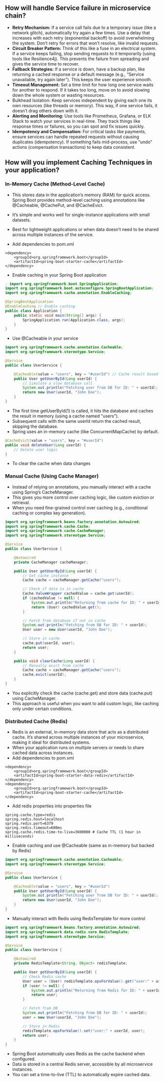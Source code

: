 ## How will handle Service failure in microservice chain?

- **Retry Mechanism:** If a service call fails due to a temporary issue (like a network glitch), automatically try again a few times. Use a delay that increases with each retry (exponential backoff) to avoid overwhelming the system. Don’t retry for errors that won’t resolve, like invalid requests.
- **Circuit Breaker Pattern:** Think of this like a fuse in an electrical system. If a service keeps failing, stop sending requests to it temporarily (using tools like Resilience4j). This prevents the failure from spreading and gives the service time to recover.
- **Fallback Strategies:** If a service is down, have a backup plan, like returning a cached response or a default message (e.g., “Service unavailable, try again later”). This keeps the user experience smooth.
- **Timeout Management:** Set a time limit for how long one service waits for another to respond. If it takes too long, move on to avoid slowing down the whole system or wasting resources.
- Bulkhead Isolation: Keep services independent by giving each one its own resources (like threads or memory). This way, if one service fails, it doesn’t drag others down with it.
- **Alerting and Monitoring:** Use tools like Prometheus, Grafana, or ELK Stack to watch your services in real-time. They track things like response times or failures, so you can spot and fix issues quickly.
- **Idempotency and Compensation:** For critical tasks like payments, ensure services can handle repeated requests without causing duplicates (idempotency). If something fails mid-process, use “undo” actions (compensation transactions) to keep data consistent.


## How will you implement Caching Techniques in your application?

### In-Memory Cache (Method-Level Cache)
- This stores data in the application’s memory (RAM) for quick access. Spring Boot provides method-level caching using annotations like @Cacheable, @CachePut, and @CacheEvict. 
- It’s simple and works well for single-instance applications with small datasets.
- Best for lightweight applications or when data doesn’t need to be shared across multiple instances of the service.

- Add dependencies to pom.xml
```pom
<dependency>
    <groupId>org.springframework.boot</groupId>
    <artifactId>spring-boot-starter-cache</artifactId>
</dependency>
```
- Enable caching in your Spring Boot application
```java
- import org.springframework.boot.SpringApplication;
import org.springframework.boot.autoconfigure.SpringBootApplication;
import org.springframework.cache.annotation.EnableCaching;

@SpringBootApplication
@EnableCaching // Enable caching
public class Application {
    public static void main(String[] args) {
        SpringApplication.run(Application.class, args);
    }
}
```
- Use @Cacheable in your service

```java
import org.springframework.cache.annotation.Cacheable;
import org.springframework.stereotype.Service;

@Service
public class UserService {

    @Cacheable(value = "users", key = "#userId") // Cache result based on userId
    public User getUserById(Long userId) {
        // Simulate a slow database call
        System.out.println("Fetching user from DB for ID: " + userId);
        return new User(userId, "John Doe");
    }
}
```
- The first time getUserById(1) is called, it hits the database and caches the result in memory (using a cache named "users").
- Subsequent calls with the same userId return the cached result, skipping the database.
- Spring uses an in-memory cache (like ConcurrentMapCache) by default.

```java
@CacheEvict(value = "users", key = "#userId")
public void deleteUser(Long userId) {
    // Delete user logic
}
```
- To clear the cache when data changes

### Manual Cache (Using Cache Manager)
- Instead of relying on annotations, you manually interact with a cache using Spring’s CacheManager.
- This gives you more control over caching logic, like custom eviction or retrieval.
- When you need fine-grained control over caching (e.g., conditional caching or complex key generation).
```java
import org.springframework.beans.factory.annotation.Autowired;
import org.springframework.cache.Cache;
import org.springframework.cache.CacheManager;
import org.springframework.stereotype.Service;

@Service
public class UserService {

    @Autowired
    private CacheManager cacheManager;

    public User getUserById(Long userId) {
        // Get cache instance
        Cache cache = cacheManager.getCache("users");

        // Check if data is in cache
        Cache.ValueWrapper cachedValue = cache.get(userId);
        if (cachedValue != null) {
            System.out.println("Returning from cache for ID: " + userId);
            return (User) cachedValue.get();
        }

        // Fetch from database if not in cache
        System.out.println("Fetching from DB for ID: " + userId);
        User user = new User(userId, "John Doe");

        // Store in cache
        cache.put(userId, user);
        return user;
    }

    public void clearCache(Long userId) {
        // Manually evict from cache
        Cache cache = cacheManager.getCache("users");
        cache.evict(userId);
    }
}
```
- You explicitly check the cache (cache.get) and store data (cache.put) using CacheManager.
- This approach is useful when you want to add custom logic, like caching only under certain conditions.

### Distributed Cache (Redis)
- Redis is an external, in-memory data store that acts as a distributed cache. It’s shared across multiple instances of your microservice, making it ideal for distributed systems.
- When your application runs on multiple servers or needs to share cached data across instances.
- Add dependencies to pom.xml
```pom
<dependency>
    <groupId>org.springframework.boot</groupId>
    <artifactId>spring-boot-starter-data-redis</artifactId>
</dependency>
<dependency>
    <groupId>org.springframework.boot</groupId>
    <artifactId>spring-boot-starter-cache</artifactId>
</dependency>
```
- Add redis properties into properties file
```properties
spring.cache.type=redis
spring.redis.host=localhost
spring.redis.port=6379
spring.redis.timeout=600ms
spring.cache.redis.time-to-live=3600000 # Cache TTL (1 hour in milliseconds)
```
- Enable caching and use @Cacheable (same as in-memory but backed by Redis)
```java
import org.springframework.cache.annotation.Cacheable;
import org.springframework.stereotype.Service;

@Service
public class UserService {

    @Cacheable(value = "users", key = "#userId")
    public User getUserById(Long userId) {
        System.out.println("Fetching user from DB for ID: " + userId);
        return new User(userId, "John Doe");
    }
}
```
- Manually interact with Redis using RedisTemplate for more control

```java
import org.springframework.beans.factory.annotation.Autowired;
import org.springframework.data.redis.core.RedisTemplate;
import org.springframework.stereotype.Service;

@Service
public class UserService {

    @Autowired
    private RedisTemplate<String, Object> redisTemplate;

    public User getUserById(Long userId) {
        // Check Redis cache
        User user = (User) redisTemplate.opsForValue().get("user:" + userId);
        if (user != null) {
            System.out.println("Returning from Redis for ID: " + userId);
            return user;
        }

        // Fetch from DB
        System.out.println("Fetching from DB for ID: " + userId);
        user = new User(userId, "John Doe");

        // Store in Redis
        redisTemplate.opsForValue().set("user:" + userId, user);
        return user;
    }
}
```
- Spring Boot automatically uses Redis as the cache backend when configured.
- Data is stored in a central Redis server, accessible by all microservice instances.
- You can set a time-to-live (TTL) to automatically expire cached data.